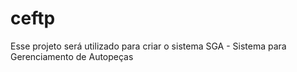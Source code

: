 # ceftp
Esse projeto será utilizado para criar o sistema SGA - Sistema para Gerenciamento de Autopeças
